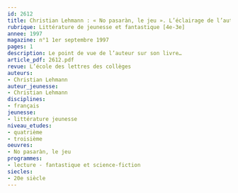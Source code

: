 ```yaml
---
id: 2612
title: Christian Lehmann : « No pasaràn, le jeu ». L’éclairage de l’auteur
rubrique: Littérature de jeunesse et fantastique [4e-3e]
annee: 1997
magazine: n°1 1er septembre 1997
pages: 1
description: Le point de vue de l’auteur sur son livre…
article_pdf: 2612.pdf
revue: L’école des lettres des collèges
auteurs:
- Christian Lehmann
auteur_jeunesse:
- Christian Lehmann
disciplines:
- français
jeunesse:
- littérature jeunesse
niveau_etudes:
- quatrième
- troisième
oeuvres:
- No pasaràn, le jeu
programmes:
- lecture - fantastique et science-fiction
siecles:
- 20e siècle
---
```

